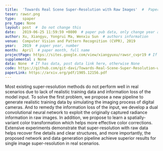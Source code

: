 ```yaml
---
title:  'Towards Real Scene Super-Resolution with Raw Images'  #  Paper title, covered by ''
teser: rawsr.png
type:   spaper
pro_type: None
layout: post  #  Do not change this
date:   2019-06-25 11:59:59 +0800  # paper pub data, only change year and month according to this format
author: Xu, Xiangyu, Yongrui Ma, Wenxiu Sun  # authors information
venue:  Computer Vision and Pattern Recognition (CVPR), 2019
year:   2019  # paper year, number
month:  April  # paper month, full name
projectPage: https://sites.google.com/view/xiangyuxu/rawsr_cvpr19 # If has project page, link here, otherwise None
supplemental : None
data: None  # If has data, post data link here, otherwise None
code: https://github.com/git-davi/Towards-Real-Scene-Super-Resolution-with-Raw-Images
paperLink: https://arxiv.org/pdf/1905.12156.pdf
---
```


Most existing super-resolution methods do not perform well in real scenarios due to lack of realistic training data and information loss of the model input. To solve the first problem, we propose a new pipeline to generate realistic training data by simulating the imaging process of digital cameras. And to remedy the information loss of the input, we develop a dual convolutional neural network to exploit the originally captured radiance information in raw images. In addition, we propose to learn a spatially-variant color transformation which helps more effective color corrections. Extensive experiments demonstrate that super-resolution with raw data helps recover fine details and clear structures, and more importantly, the proposed network and data generation pipeline achieve superior results for single image super-resolution in real scenarios.


